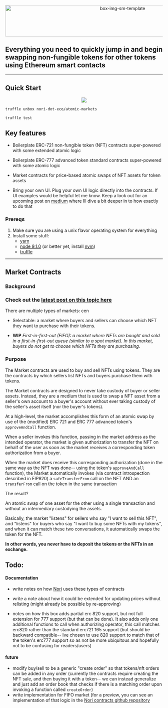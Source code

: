 <p align="center">
 <img width="735" padding-left="100" height="100" alt="box-img-sm-template" src="https://user-images.githubusercontent.com/18407013/45330190-0fe0ca00-b519-11e8-8407-0918bacb8f05.png">
</p>



## **Everything you need to quickly jump in and begin swapping non-fungible tokens for other tokens using Ethereum smart contacts**

---

## Quick Start

<p align="center">
<img src="https://rawgit.com/jaycenhorton/b05682e31f66b3e9130797e9c13d36ee/raw/6f89be5a263f43ef8b48c1dcfd580f7a29717208/atomic-markets.svg">
</p>

```
truffle unbox nori-dot-eco/atomic-markets
```

```
truffle test
```

## Key features

- Boilerplate ERC-721 non-fungible token (NFT) contracts super-powered with some extended atomic logic

- Boilerplate ERC-777 advanced token standard contracts super-powered with some atomic logic

- Market contracts for price-based atomic swaps of NFT assets for token assets

- Bring your own UI. Plug your own UI logic directly into the contracts. If UI examples would be helpful let me know. Keep a look out for an upcoming post on [medium](https://medium.com/@jaycenhorton) where Ill dive a bit deeper in to how exactly to do that

### Prereqs

1. Make sure you are using a unix flavor operating system for everything
2. Install some stuff:
   - [yarn](https://yarnpkg.com/en/)
   - [node 9.1.0](https://nodejs.org/en/) (or better yet, install
     [nvm](https://github.com/creationix/nvm))
   - [truffle](https://truffleframework.com/)

---

## Market Contracts

### Background

### Check out the [latest post on this topic here](https://hackernoon.com/test-bd14e0e1170d)

There are multiple types of markets:
cen

- Selectable: a market where buyers and sellers can choose which NFT they want to purchase with their tokens.

- **WIP** _First-in-first-out (FIFO): a market where NFTs are bought and sold in a first-in-first-out queue (similar to a spot market). In this market, buyers do not get to choose which NFTs they are purchasing._

### Purpose

The Market contracts are used to buy and sell NFTs using tokens. They are the contracts by which sellers list NFTs and buyers purchase them with tokens.

The Market contracts are designed to never take custody of buyer or seller assets. Instead, they are a medium that is used to swap a NFT asset from a seller's own account to a buyer's account without ever taking custody of the seller's asset itself (nor the buyer's tokens).

At a high-level, the market accomplishes this form of an atomic swap by use of the (modified) ERC 721 and ERC 777 advanced token's `approveAndCall` function.

When a seller invokes this function, passing in the market address as the intended operator, the market is given authorization to transfer the NFT on behalf of the user as soon as the market receives a corresponding token authorization from a buyer.

When the market does receive this corresponding authorization (done in the same way as the NFT was done-- using the token's `approveAndCall` function), the Market automatically invokes (via contract introspection described in EIP820) a `safeTransferFrom` call on the NFT AND an `transferFrom` call on the token in the same transaction

The result?

An atomic swap of one asset for the other using a single transaction and without an intermediary custodying the assets.

Basically, the market "listens" for sellers who say "I want to sell this NFT", and "listens" for buyers who say "I want to buy some NFTs with my tokens", and when it can match these two conversations, it automatically swaps the token for the NFT.

**In other words, you never have to deposit the tokens or the NFTs in an exchange.**

## Todo:

#### Documentation

- write notes on how [Nori](Nori.com) uses these types of contracts

- write a note about how it could be extended for updating prices without relisting (might already be possible by re-approving)

- notes on how this box adds partial erc 820 support, but not full extension for 777 support (but that can be done). It also adds only one additional functions to call when authorizing operator, this call matches erc820 rather than the standard erc721 165 support (but should be backward compatible-- Ive chosen to use 820 support to match that of the token's erc777 support so as not be more ubiquitous and hopefully not to be confusing for readers/users)

#### future

- modify buy/sell to be a generic "create order" so that tokens/nft orders can be added in any order (currently the contracts require creating the NFT sale, and then buying it with a token-- we can instead generalize and just add an order book that checks if there is a matching order upon invoking a function called `createOrder`)
- write implementation for FIFO market (for a preview, you can see an implementation of that logic in the [Nori contracts github repository](https://github.com/nori-dot-eco/contracts/tree/master/contracts/market)

